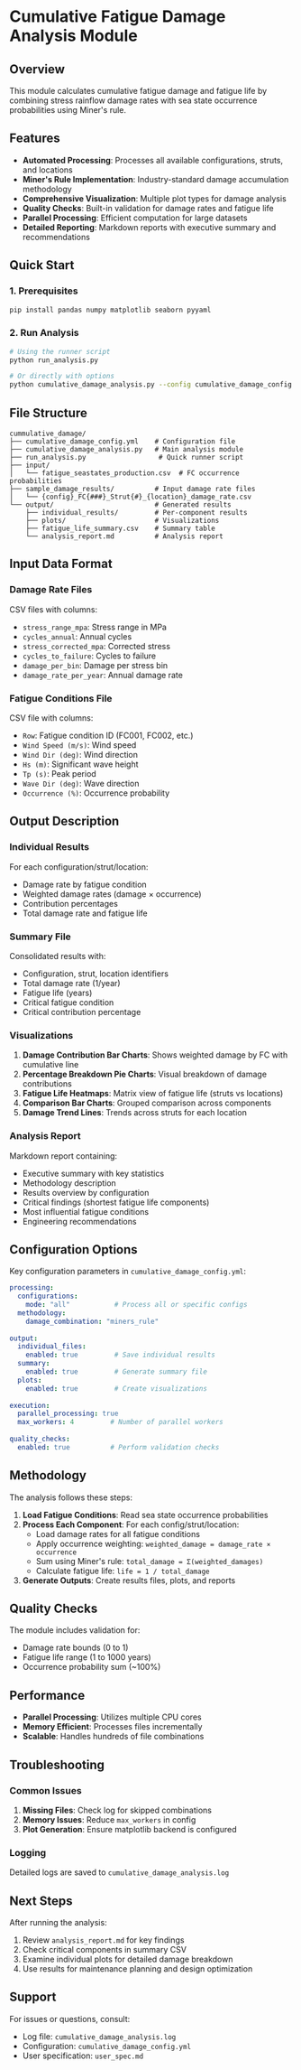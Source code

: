 # Cumulative Fatigue Damage Analysis Module

## Overview
This module calculates cumulative fatigue damage and fatigue life by combining stress rainflow damage rates with sea state occurrence probabilities using Miner's rule.

## Features
- **Automated Processing**: Processes all available configurations, struts, and locations
- **Miner's Rule Implementation**: Industry-standard damage accumulation methodology  
- **Comprehensive Visualization**: Multiple plot types for damage analysis
- **Quality Checks**: Built-in validation for damage rates and fatigue life
- **Parallel Processing**: Efficient computation for large datasets
- **Detailed Reporting**: Markdown reports with executive summary and recommendations

## Quick Start

### 1. Prerequisites
```bash
pip install pandas numpy matplotlib seaborn pyyaml
```

### 2. Run Analysis
```bash
# Using the runner script
python run_analysis.py

# Or directly with options
python cumulative_damage_analysis.py --config cumulative_damage_config.yml --log-level INFO
```

## File Structure

```
cummulative_damage/
├── cumulative_damage_config.yml    # Configuration file
├── cumulative_damage_analysis.py   # Main analysis module
├── run_analysis.py                  # Quick runner script
├── input/                          
│   └── fatigue_seastates_production.csv  # FC occurrence probabilities
├── sample_damage_results/          # Input damage rate files
│   └── {config}_FC{###}_Strut{#}_{location}_damage_rate.csv
└── output/                         # Generated results
    ├── individual_results/         # Per-component results
    ├── plots/                      # Visualizations
    ├── fatigue_life_summary.csv    # Summary table
    └── analysis_report.md          # Analysis report
```

## Input Data Format

### Damage Rate Files
CSV files with columns:
- `stress_range_mpa`: Stress range in MPa
- `cycles_annual`: Annual cycles
- `stress_corrected_mpa`: Corrected stress
- `cycles_to_failure`: Cycles to failure
- `damage_per_bin`: Damage per stress bin
- `damage_rate_per_year`: Annual damage rate

### Fatigue Conditions File
CSV file with columns:
- `Row`: Fatigue condition ID (FC001, FC002, etc.)
- `Wind Speed (m/s)`: Wind speed
- `Wind Dir (deg)`: Wind direction  
- `Hs (m)`: Significant wave height
- `Tp (s)`: Peak period
- `Wave Dir (deg)`: Wave direction
- `Occurrence (%)`: Occurrence probability

## Output Description

### Individual Results
For each configuration/strut/location:
- Damage rate by fatigue condition
- Weighted damage rates (damage × occurrence)
- Contribution percentages
- Total damage rate and fatigue life

### Summary File
Consolidated results with:
- Configuration, strut, location identifiers
- Total damage rate (1/year)
- Fatigue life (years)
- Critical fatigue condition
- Critical contribution percentage

### Visualizations
1. **Damage Contribution Bar Charts**: Shows weighted damage by FC with cumulative line
2. **Percentage Breakdown Pie Charts**: Visual breakdown of damage contributions
3. **Fatigue Life Heatmaps**: Matrix view of fatigue life (struts vs locations)
4. **Comparison Bar Charts**: Grouped comparison across components
5. **Damage Trend Lines**: Trends across struts for each location

### Analysis Report
Markdown report containing:
- Executive summary with key statistics
- Methodology description
- Results overview by configuration
- Critical findings (shortest fatigue life components)
- Most influential fatigue conditions
- Engineering recommendations

## Configuration Options

Key configuration parameters in `cumulative_damage_config.yml`:

```yaml
processing:
  configurations:
    mode: "all"           # Process all or specific configs
  methodology:
    damage_combination: "miners_rule"
    
output:
  individual_files:
    enabled: true         # Save individual results
  summary:
    enabled: true         # Generate summary file
  plots:
    enabled: true         # Create visualizations
    
execution:
  parallel_processing: true
  max_workers: 4         # Number of parallel workers
  
quality_checks:
  enabled: true          # Perform validation checks
```

## Methodology

The analysis follows these steps:

1. **Load Fatigue Conditions**: Read sea state occurrence probabilities
2. **Process Each Component**: For each config/strut/location:
   - Load damage rates for all fatigue conditions
   - Apply occurrence weighting: `weighted_damage = damage_rate × occurrence`
   - Sum using Miner's rule: `total_damage = Σ(weighted_damages)`
   - Calculate fatigue life: `life = 1 / total_damage`
3. **Generate Outputs**: Create results files, plots, and reports

## Quality Checks

The module includes validation for:
- Damage rate bounds (0 to 1)
- Fatigue life range (1 to 1000 years)
- Occurrence probability sum (~100%)

## Performance

- **Parallel Processing**: Utilizes multiple CPU cores
- **Memory Efficient**: Processes files incrementally
- **Scalable**: Handles hundreds of file combinations

## Troubleshooting

### Common Issues

1. **Missing Files**: Check log for skipped combinations
2. **Memory Issues**: Reduce `max_workers` in config
3. **Plot Generation**: Ensure matplotlib backend is configured

### Logging

Detailed logs are saved to `cumulative_damage_analysis.log`

## Next Steps

After running the analysis:

1. Review `analysis_report.md` for key findings
2. Check critical components in summary CSV
3. Examine individual plots for detailed damage breakdown
4. Use results for maintenance planning and design optimization

## Support

For issues or questions, consult:
- Log file: `cumulative_damage_analysis.log`
- Configuration: `cumulative_damage_config.yml`
- User specification: `user_spec.md`